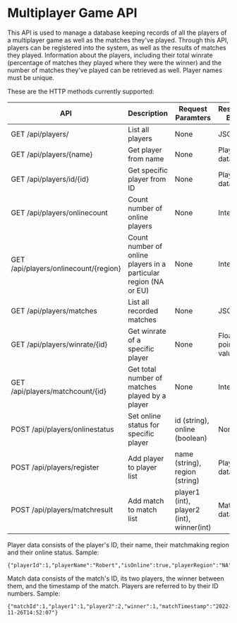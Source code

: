 # Multiplayer Game API

This API is used to manage a database keeping records of all the players of a multiplayer game as well as the matches they've played.
Through this API, players can be registered into the system, as well as the results of matches they played. Information about the players, including their total winrate (percentage of matches they played where they were the winner) and the number of matches they've played can be retrieved as well.
Player names must be unique.

These are the HTTP methods currently supported:

|        API        |    Description   | Request Paramters | Response Body |
| ----------------- | ---------------- | ----------------- | ------------- |
| GET /api/players/ | List all players | None              | JSON List     |
| GET /api/players/{name} | Get player from name | None | Player data |
| GET /api/players/id/{id} | Get specific player from ID | None | Player data |
| GET /api/players/onlinecount | Count number of online players | None | Integer |
| GET /api/players/onlinecount/{region} | Count number of online players in a particular region (NA or EU) | None | Integer |
| GET /api/players/matches | List all recorded matches | None | JSON List |
| GET /api/players/winrate/{id} | Get winrate of a specific player | None | Float point value |
| GET /api/players/matchcount/{id} | Get total number of matches played by a player | None | Integer |
| POST /api/players/onlinestatus | Set online status for specific player | id (string), online (boolean) | None |
| POST /api/players/register | Add player to player list | name (string), region (string) | Player data |
| POST /api/players/matchresult | Add match to match list | player1 (int), player2 (int), winner(int) | Match data |


Player data consists of the player's ID, their name, their matchmaking region and their online status. 
Sample:
```
{"playerId":1,"playerName":"Robert","isOnline":true,"playerRegion":"NA"}
```

Match data consists of the match's ID, its two players, the winner between them, and the timestamp of the match. Players are referred to by their ID numbers.
Sample:
```
{"matchId":1,"player1":1,"player2":2,"winner":1,"matchTimestamp":"2022-11-26T14:52:07"}
```